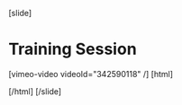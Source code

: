 [slide]
# Training Session

[vimeo-video videoId="342590118" /]
[html]
    <style>  
    .someCustomTrackSection{
     text-decoration: underline;
     color: #ffa000;
    }
  </style>
  <script>
    document.querySelectorAll(".lesson-navigation-section")
    .forEach((s) => s.querySelectorAll("a.content-link h4")
    .forEach((h) => h.addEventListener('click', (e) => {
    let previouslySelectedElement = document.querySelector(".someCustomTrackSection");
    if(previouslySelectedElement){
     previouslySelectedElement.className = "";
    }
    let currentUrlId = window.location.hash;
    document.querySelector(`.lesson-navigation-section a.content-link[href="${currentUrlId}"]`).className = "someCUstomTrackSection";
     })))
  </script>
[/html]
[/slide]
